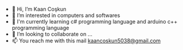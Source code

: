 - 👋 Hi, I’m Kaan Coşkun
- 👀 I’m interested in computers and softwares
- 🌱 I'm currently learning c# programming language and arduino c++ programming language
- 💞️ I’m looking to collaborate on ...
- 📫 You reach me with this mail kaancoskun5038@gmail.com 

<!---
ShadowDeveloper1907/ShadowDeveloper1907 is a ✨ special ✨ repository because its `README.md` (this file) appears on your GitHub profile.
You can click the Preview link to take a look at your changes.
--->
